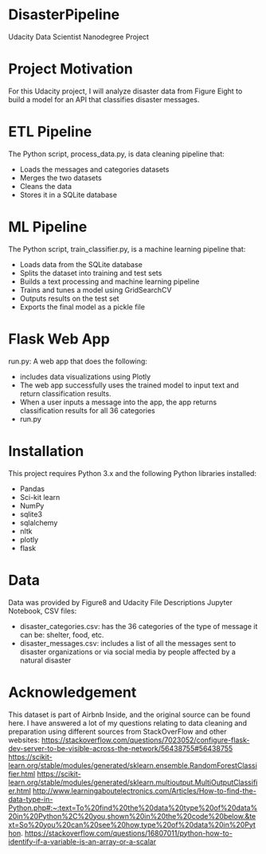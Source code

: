 # DisasterPipeline
Udacity Data Scientist Nanodegree Project

# Project Motivation
For this Udacity project, I will analyze disaster data from Figure Eight to build a model for an API that classifies disaster messages.

# ETL Pipeline
The Python script, process_data.py, is data cleaning pipeline that:

- Loads the messages and categories datasets
- Merges the two datasets
- Cleans the data
- Stores it in a SQLite database

# ML Pipeline
The Python script, train_classifier.py, is a machine learning pipeline that:

- Loads data from the SQLite database
- Splits the dataset into training and test sets
- Builds a text processing and machine learning pipeline
- Trains and tunes a model using GridSearchCV
- Outputs results on the test set
- Exports the final model as a pickle file

# Flask Web App

 run.py: A web app that does the following:
- includes data visualizations using Plotly
- The web app successfully uses the trained model to input text and return classification results.
- When a user inputs a message into the app, the app returns classification results for all 36 categories
- run.py

# Installation
This project requires Python 3.x and the following Python libraries installed:
- Pandas
- Sci-kit learn
- NumPy
- sqlite3
- sqlalchemy
- nltk 
- plotly
- flask

# Data
Data was provided by Figure8 and Udacity 
File Descriptions
Jupyter Notebook, CSV files:
-	disaster_categories.csv: has the 36 categories of the type of message it can be: shelter, food, etc.
-	disaster_messages.csv: includes a list of all the messages sent to disaster organizations or via social media by people affected by a natural disaster


# Acknowledgement
This dataset is part of Airbnb Inside, and the original source can be found here.
I have answered a lot of my questions relating to data cleaning and preparation using different sources from StackOverFlow and other websites:
https://stackoverflow.com/questions/7023052/configure-flask-dev-server-to-be-visible-across-the-network/56438755#56438755
https://scikit-learn.org/stable/modules/generated/sklearn.ensemble.RandomForestClassifier.html
https://scikit-learn.org/stable/modules/generated/sklearn.multioutput.MultiOutputClassifier.html
http://www.learningaboutelectronics.com/Articles/How-to-find-the-data-type-in-Python.php#:~:text=To%20find%20the%20data%20type%20of%20data%20in%20Python%2C%20you,shown%20in%20the%20code%20below.&text=So%20you%20can%20see%20how,type%20of%20data%20in%20Python.
https://stackoverflow.com/questions/16807011/python-how-to-identify-if-a-variable-is-an-array-or-a-scalar

